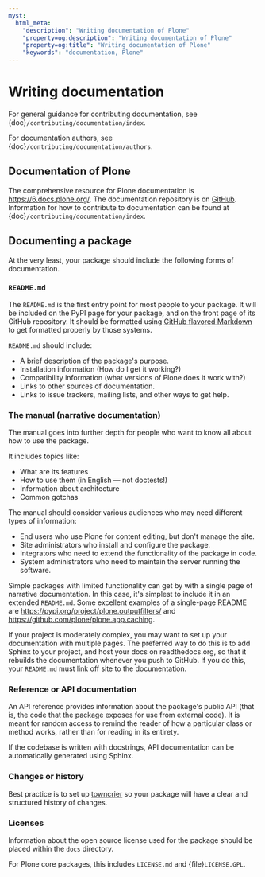 ```yaml
---
myst:
  html_meta:
    "description": "Writing documentation of Plone"
    "property=og:description": "Writing documentation of Plone"
    "property=og:title": "Writing documentation of Plone"
    "keywords": "documentation, Plone"
---
```


# Writing documentation

For general guidance for contributing documentation, see {doc}`/contributing/documentation/index`.

For documentation authors, see {doc}`/contributing/documentation/authors`.

## Documentation of Plone

The comprehensive resource for Plone documentation is <https://6.docs.plone.org/>.
The documentation repository is on [GitHub](https://github.com/plone/documentation).
Information for how to contribute to documentation can be found at {doc}`/contributing/documentation/index`.

## Documenting a package

At the very least, your package should include the following forms of documentation.

### `README.md`

The `README.md` is the first entry point for most people to your package.
It will be included on the PyPI page for your package, and on the front page of its GitHub repository.
It should be formatted using [GitHub flavored Markdown](https://github.github.com/gfm/) to get formatted properly by those systems.

`README.md` should include:

- A brief description of the package's purpose.
- Installation information (How do I get it working?)
- Compatibility information (what versions of Plone does it work with?)
- Links to other sources of documentation.
- Links to issue trackers, mailing lists, and other ways to get help.

### The manual (narrative documentation)

The manual goes into further depth for people who want to know all about how to use the package.

It includes topics like:

- What are its features
- How to use them (in English — not doctests!)
- Information about architecture
- Common gotchas

The manual should consider various audiences who may need different types of information:

- End users who use Plone for content editing, but don't manage the site.
- Site administrators who install and configure the package.
- Integrators who need to extend the functionality of the package in code.
- System administrators who need to maintain the server running the software.

Simple packages with limited functionality can get by with a single page of narrative documentation.
In this case, it's simplest to include it in an extended `README.md`.
Some excellent examples of a single-page README are <https://pypi.org/project/plone.outputfilters/> and <https://github.com/plone/plone.app.caching>.

If your project is moderately complex, you may want to set up your documentation with multiple pages.
The preferred way to do this is to add Sphinx to your project, and host your docs on readthedocs.org, so that it rebuilds the documentation whenever you push to GitHub.
If you do this, your `README.md` must link off site to the documentation.

### Reference or API documentation

An API reference provides information about the package's public API (that is, the code that the package exposes for use from external code).
It is meant for random access to remind the reader of how a particular class or method works, rather than for reading in its entirety.

If the codebase is written with docstrings, API documentation can be automatically generated using Sphinx.

### Changes or history

Best practice is to set up [towncrier](https://pypi.org/project/towncrier/) so your package will have a clear and structured history of changes.

### Licenses

Information about the open source license used for the package should be placed within the `docs` directory.

For Plone core packages, this includes `LICENSE.md` and {file}`LICENSE.GPL`.
